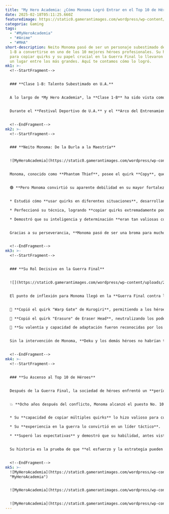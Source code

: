 ```yaml
---
title: "My Hero Academia: ¿Cómo Monoma Logró Entrar en el Top 10 de Héroes?"
date: 2025-02-18T05:11:25.660Z
featuredimage: https://static0.gamerantimages.com/wordpress/wp-content/uploads/2025/02/monoma-featured.jpg?q=70&fit=crop&w=1140&h=&dpr=1
categoria: Gaming
tags:
  - "#MyHeroAcademia"
  - "#Anime"
  - "#MHA"
short-description: Neito Monoma pasó de ser un personaje subestimado de la Clase
  1-B a convertirse en uno de los 10 mejores héroes profesionales. Su habilidad
  para copiar quirks y su papel crucial en la Guerra Final lo llevaron a ganarse
  un lugar entre los más grandes. Aquí te contamos cómo lo logró.
mk1: >-
  <!--StartFragment-->


  ### **Clase 1-B: Talento Subestimado en U.A.**


  A lo largo de *My Hero Academia*, la **Clase 1-B** ha sido vista como la menos relevante en comparación con la **Clase 1-A**. A pesar de contar con estudiantes con habilidades extraordinarias, su desarrollo en la historia ha sido limitado.


  Durante el **Festival Deportivo de U.A.** y el **Arco del Entrenamiento Conjunto**, los estudiantes de la Clase 1-B demostraron que eran **igual de poderosos que sus compañeros de la Clase 1-A**. Sin embargo, con el tiempo, **perdieron protagonismo**, lo que hizo que personajes como **Monoma** quedaran en un segundo plano.


  <!--EndFragment-->
mk2: >-
  <!--StartFragment-->


  ### **Neito Monoma: De la Burla a la Maestría**


  ![MyHeroAcademia](https://static0.gamerantimages.com/wordpress/wp-content/uploads/2024/05/all-of-the-students-from-class-1-b-get-ready-to-fight-against-class-1-a.jpg?q=49&fit=crop&w=825&dpr=2 "MyHeroAcademia")


  Monoma, conocido como **Phantom Thief**, posee el quirk **Copy**, que le permite **copiar y usar el quirk de cualquier persona con la que haga contacto físico**. Sin embargo, por depender de los poderes de los demás, **muchos lo subestimaron** y lo vieron como alguien incapaz de ser un héroe independiente.


  🟢 **Pero Monoma convirtió su aparente debilidad en su mayor fortaleza.**


  * Estudió cómo **usar quirks en diferentes situaciones**, desarrollando estrategias avanzadas.

  * Perfeccionó su técnica, logrando **copiar quirks extremadamente poderosos** como *Warp Gate* y *Erasure*.

  * Demostró que su inteligencia y determinación **eran tan valiosas como un quirk ofensivo propio**.


  Gracias a su perseverancia, **Monoma pasó de ser una broma para muchos a convertirse en un héroe clave en la Guerra Final**.


  <!--EndFragment-->
mk3: >-
  <!--StartFragment-->


  ### **Su Rol Decisivo en la Guerra Final**


  ![](https://static0.gamerantimages.com/wordpress/wp-content/uploads/2024/08/my-hero-academia-monoma-shinso.jpg?q=49&fit=crop&w=825&dpr=2)


  El punto de inflexión para Monoma llegó en la **Guerra Final contra la Liga de Villanos**, donde su quirk **fue fundamental para la estrategia de los héroes**.


  🔹 **Copió el quirk "Warp Gate" de Kurogiri**, permitiendo a los héroes moverse por el campo de batalla de manera táctica y tomar ventaja en la pelea.\

  🔹 **Copió el quirk "Erasure" de Eraser Head**, neutralizando los poderes de **Shigaraki Tomura**, lo que fue clave para darle una oportunidad a los héroes.\

  🔹 **Su valentía y capacidad de adaptación fueron reconocidas por los héroes veteranos**, quienes confiaron en él para misiones de alto riesgo.


  Sin la intervención de Monoma, **Deku y los demás héroes no habrían tenido oportunidad contra Shigaraki y All For One**.


  <!--EndFragment-->
mk4: >-
  <!--StartFragment-->


  ### **Su Ascenso al Top 10 de Héroes**


  Después de la Guerra Final, la sociedad de héroes enfrentó un **período de crisis**, con muchas bajas y renuncias. Sin embargo, este nuevo panorama **permitió a héroes emergentes destacar**, y Monoma **aprovechó la oportunidad para demostrar su valía**.


  💥 **Ocho años después del conflicto, Monoma alcanzó el puesto No. 10 entre los Héroes Profesionales**.


  * Su **capacidad de copiar múltiples quirks** lo hizo valioso para cualquier misión.

  * Su **experiencia en la guerra lo convirtió en un líder táctico**.

  * **Superó las expectativas** y demostró que su habilidad, antes vista como una desventaja, era en realidad **uno de los quirks más versátiles y poderosos del mundo de los héroes**.


  Su historia es la prueba de que **el esfuerzo y la estrategia pueden llevarte a la cima, sin importar cómo te vean los demás**.


  <!--EndFragment-->
mk5: >-
  ![MyHeroAcademia](https://static0.gamerantimages.com/wordpress/wp-content/uploads/2024/11/monoma-neito-in-mha.jpg?q=49&fit=crop&w=750&h=422&dpr=2
  "MyHeroAcademia")


  ![MyHeroAcademia](https://static0.gamerantimages.com/wordpress/wp-content/uploads/2024/11/monoma-with-eri-quirk.jpg?q=49&fit=crop&w=750&h=422&dpr=2 "MyHeroAcademia")


  ![MyHeroAcademia](https://static0.gamerantimages.com/wordpress/wp-content/uploads/2024/08/my-hero-academia-monoma-aizawa.jpg?q=49&fit=crop&w=750&h=422&dpr=2 "MyHeroAcademia")
---
```

